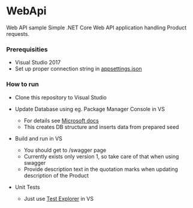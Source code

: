 # WebApi
Web API sample
Simple .NET Core Web API application handling Product requests.

### Prerequisities
* Visual Studio 2017
* Set up proper connection string in [appsettings.json](https://github.com/neon333/WebApi/blob/master/WebApi/appsettings.json)
### How to run
* Clone this repository to Visual Studio
* Update Database using eg. Package Manager Console in VS 
  * For details see [Microsoft docs](https://docs.microsoft.com/en-us/ef/core/managing-schemas/migrations/#update-the-database)
  * This creates DB structure and inserts data from prepared seed
* Build and run in VS
  * You should get to /swagger page
  * Currently exists only version 1, so take care of that when using swagger
  * Provide description text in the quotation marks when updating description of the Product
  
* Unit Tests
  * Just use [Test Explorer](https://docs.microsoft.com/en-us/visualstudio/test/run-unit-tests-with-test-explorer?view=vs-2017) in VS

